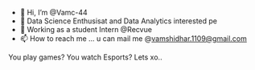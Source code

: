 - 👋 Hi, I’m @Vamc-44 
- 👀 Data Science Enthusisat and Data Analytics interested pe
- 🌱 Working as a student Intern @Recvue 
- 📫 How to reach me ... u can mail me @vamshidhar.1109@gmail.com




You play games?
You watch Esports?
Lets xo..

<!---
Vamc-44/Vamc-44 is a ✨ special ✨ repository because its `README.md` (this file) appears on your GitHub profile.
You can click the Preview link to take a look at your changes.
--->
